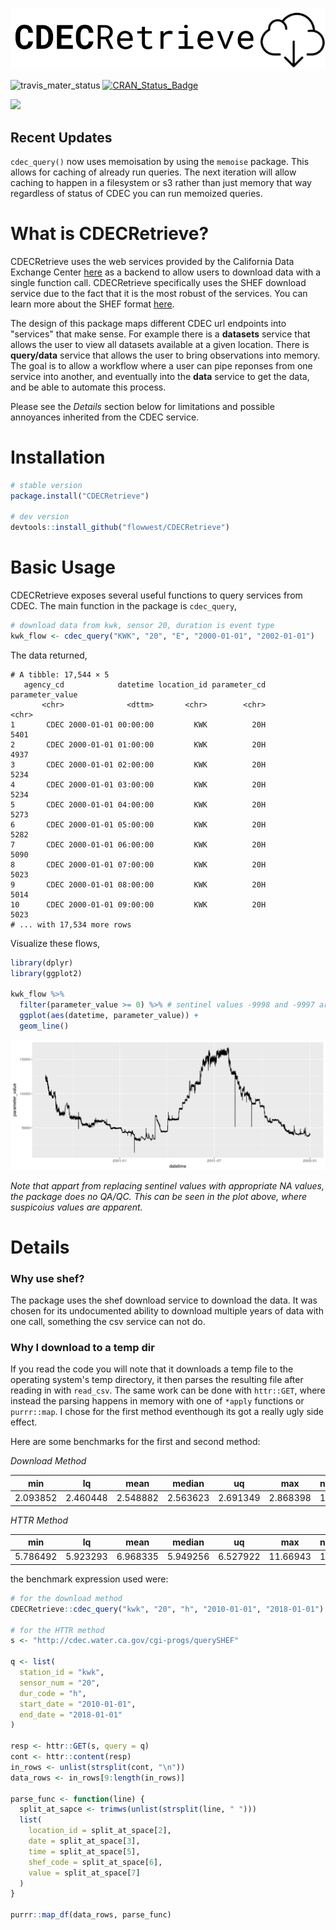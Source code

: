 ![cdec_retrieve_logo](images/cdecretrieve_logo.png)

![travis_mater_status](https://travis-ci.org/FlowWest/CDECRetrieve.svg?branch=master)    [![CRAN_Status_Badge](http://www.r-pkg.org/badges/version/CDECRetrieve)](https://cran.r-project.org/package=CDECRetrieve)

![](https://cranlogs.r-pkg.org/badges/CDECRetrieve)

## Recent Updates

`cdec_query()` now uses memoisation by using the `memoise` package. This allows for 
caching of already run queries. The next iteration will allow caching to happen in a 
filesystem or s3 rather than just memory that way regardless of status of CDEC you can
run memoized queries. 

# What is CDECRetrieve?

CDECRetrieve uses the web services provided by the California Data Exchange Center
[here](http://cdec.water.ca.gov/) as a backend to allow users to download 
data with a single function call. CDECRetrieve specifically uses the SHEF download
service due to the fact that it is the most robust of the services. You can learn 
more about the SHEF format [here](http://www.nws.noaa.gov/om/water/resources/SHEF_CodeManual_5July2012.pdf).

The design of this package maps different CDEC url endpoints into "services" that 
make sense. For example there is a **datasets** service that allows the user to 
view all datasets available at a given location. There is **query/data** service
that allows the user to bring observations into memory. The goal is to allow a
workflow where a user can pipe reponses from one service into another, and eventually
into the **data** service to get the data, and be able to automate this process.

Please see the *Details* section below for limitations and possible annoyances 
inherited from the CDEC service.

# Installation 

```r 
# stable version 
package.install("CDECRetrieve")

# dev version
devtools::install_github("flowwest/CDECRetrieve")
```

# Basic Usage 

CDECRetrieve exposes several useful functions to query services from CDEC. 
The main function in the package is `cdec_query`, 

```r 
# download data from kwk, sensor 20, duration is event type
kwk_flow <- cdec_query("KWK", "20", "E", "2000-01-01", "2002-01-01")
```

The data returned,

```
# A tibble: 17,544 × 5
   agency_cd            datetime location_id parameter_cd parameter_value
       <chr>              <dttm>       <chr>        <chr>           <chr>
1       CDEC 2000-01-01 00:00:00         KWK          20H            5401
2       CDEC 2000-01-01 01:00:00         KWK          20H            4937
3       CDEC 2000-01-01 02:00:00         KWK          20H            5234
4       CDEC 2000-01-01 03:00:00         KWK          20H            5234
5       CDEC 2000-01-01 04:00:00         KWK          20H            5273
6       CDEC 2000-01-01 05:00:00         KWK          20H            5282
7       CDEC 2000-01-01 06:00:00         KWK          20H            5090
8       CDEC 2000-01-01 07:00:00         KWK          20H            5023
9       CDEC 2000-01-01 08:00:00         KWK          20H            5014
10      CDEC 2000-01-01 09:00:00         KWK          20H            5023
# ... with 17,534 more rows
```

Visualize these flows,


```r 
library(dplyr)
library(ggplot2)

kwk_flow %>% 
  filter(parameter_value >= 0) %>% # sentinel values -9998 and -9997 are present
  ggplot(aes(datetime, parameter_value)) + 
  geom_line()
```

![kwk](https://raw.githubusercontent.com/FlowWest/CDECRetrieve/master/images/kwk_flow_ts.png)

*Note that appart from replacing sentinel values with appropriate NA values, 
the package does no QA/QC. This can be seen in the plot above, where suspicoius 
values are apparent.*


# Details 


### Why use shef?

The package uses the shef download service to download the data. It was chosen
for its undocumented ability to download multiple years of data with one call,
something the csv service can not do.


### Why I download to a temp dir

If you read the code you will note that it downloads a temp file to the operating 
system's temp directory, it then parses the resulting file after reading in 
with `read_csv`. The same work can be done with `httr::GET`, where instead the parsing
happens in memory with one of `*apply` functions or `purrr::map`. I chose for the first
method eventhough its got a really ugly side effect. 

Here are some benchmarks for the first and second method:

*Download Method*

| min       |lq     |mean      |median       |uq      |max     |neval|
|----------|---------|--------|-------------|-------|---------|-----------|
| 2.093852 |2.460448| 2.548882| 2.563623| 2.691349| 2.868398|    100|
 

*HTTR Method*

|min       |lq        |mean   |median       |uq     | max     |neval|
|----------|---------|--------|-------------|-------|---------|-----------|
|5.786492| 5.923293| 6.968335 |5.949256 |6.527922 |11.66943 |   100|

the benchmark expression used were:

```r
# for the download method
CDECRetrieve::cdec_query("kwk", "20", "h", "2010-01-01", "2018-01-01")

# for the HTTR method
s <- "http://cdec.water.ca.gov/cgi-progs/querySHEF"

q <- list(
  station_id = "kwk",
  sensor_num = "20",
  dur_code = "h",
  start_date = "2010-01-01",
  end_date = "2018-01-01"
)

resp <- httr::GET(s, query = q)
cont <- httr::content(resp)
in_rows <- unlist(strsplit(cont, "\n"))
data_rows <- in_rows[9:length(in_rows)]

parse_func <- function(line) {
  split_at_sapce <- trimws(unlist(strsplit(line, " ")))
  list(
    location_id = split_at_space[2],
    date = split_at_space[3],
    time = split_at_space[5],
    shef_code = split_at_space[6],
    value = split_at_space[7]
  )
}

purrr::map_df(data_rows, parse_func)
```

